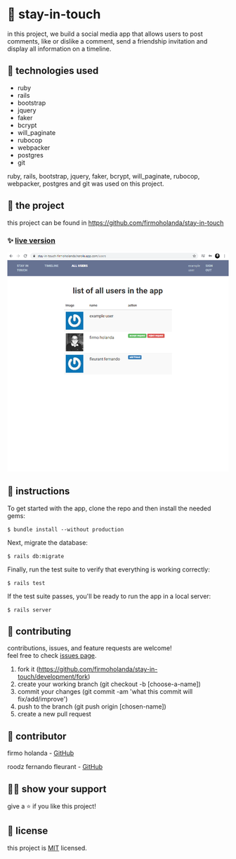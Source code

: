 # 📃 stay-in-touch

in this project, we build a social media app that allows users to post comments, like or dislike a comment, send a friendship invitation and display all information on a timeline.



## 📡 technologies used

- ruby
- rails
- bootstrap
- jquery
- faker
- bcrypt
- will_paginate
- rubocop
- webpacker
- postgres
- git

ruby, rails, bootstrap, jquery, faker, bcrypt, will_paginate, rubocop, webpacker, postgres and git was used on this project.



## 🚀 the project

this project can be found in https://github.com/firmoholanda/stay-in-touch


### ✨ [live version](https://stay-in-touch-firmoholanda.herokuapp.com/)

<a href="https://stay-in-touch-firmoholanda.herokuapp.com/" target="_blank">
    <img alt="app image" src="https://github.com/firmoholanda/stay-in-touch/blob/development/app/assets/images/app-img.png"/>
</a>



## 🔨 instructions

To get started with the app, clone the repo and then install the needed gems:

```
$ bundle install --without production
```

Next, migrate the database:

```
$ rails db:migrate
```

Finally, run the test suite to verify that everything is working correctly:

```
$ rails test
```

If the test suite passes, you'll be ready to run the app in a local server:

```
$ rails server
```



## 🤝 contributing

contributions, issues, and feature requests are welcome!<br/>feel free to check [issues page](hhttps://github.com/firmoholanda/stay-in-touch/development/issues).

1. fork it (https://github.com/firmoholanda/stay-in-touch/development/fork)
2. create your working branch (git checkout -b [choose-a-name])
3. commit your changes (git commit -am 'what this commit will fix/add/improve')
4. push to the branch (git push origin [chosen-name])
5. create a new pull request



## 🤖 contributor


firmo holanda - [GitHub](https://github.com/firmoholanda)

roodz fernando fleurant - [GitHub](https://github.com/roodzfernando)



## 🙋‍♂ show your support

give a ⭐️ if you like this project!



## 📝 license

this project is [MIT](https://github.com/firmoholanda/stay-in-touch/development/license.txt) licensed.
